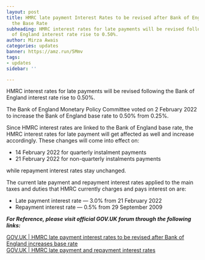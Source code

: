 ```yaml
---
layout: post
title: HMRC late payment Interest Rates to be revised after Bank of England increases
  the Base Rate
subheading: HMRC interest rates for late payments will be revised following the Bank
  of England interest rate rise to 0.50%.
author: Mirza Awais
categories: updates
banner: https://amz.run/5Mmv
tags:
- updates
sidebar: ''

---
```


HMRC interest rates for late payments will be revised following the Bank of England interest rate rise to 0.50%.

The Bank of England Monetary Policy Committee voted on 2 February 2022 to increase the Bank of England base rate to 0.50% from 0.25%.

Since HMRC interest rates are linked to the Bank of England base rate, the HMRC interest rates for late payment will get affected as well and increase accordingly. These changes will come into effect on:

* 14 February 2022 for quarterly instalment payments
* 21 February 2022 for non-quarterly instalments payments

while repayment interest rates stay unchanged.

The current late payment and repayment interest rates applied to the main taxes and duties that HMRC currently charges and pays interest on are:

* Late payment interest rate — 3.0% from 21 February 2022
* Repayment interest rate — 0.5% from 29 September 2009

**_For Reference, please visit official GOV.UK forum through the following links:_**

[GOV.UK | HMRC late payment interest rates to be revised after Bank of England increases base rate](https://www.gov.uk/government/news/hmrc-late-payment-interest-rates-to-be-revised-after-bank-of-england-increases-base-rate--2)  
[GOV.UK | HMRC late payment and repayment interest rates](https://www.gov.uk/government/publications/rates-and-allowances-hmrc-interest-rates-for-late-and-early-payments/rates-and-allowances-hmrc-interest-rates)